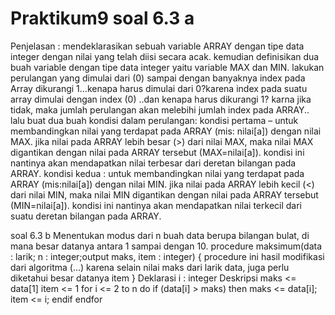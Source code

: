 # Praktikum9 soal 6.3 a
Penjelasan :
 mendeklarasikan sebuah variable ARRAY dengan tipe data integer dengan nilai yang telah diisi secara acak.
kemudian definisikan dua buah variable dengan tipe data integer yaitu variable MAX dan MIN.
lakukan perulangan yang dimulai dari (0) sampai dengan banyaknya index pada Array dikurangi 1…kenapa harus dimulai dari 0?karena index pada suatu array dimulai dengan index (0)  ..dan kenapa harus dikurangi 1? karna jika tidak, maka  jumlah perulangan akan melebihi jumlah index pada ARRAY.. 
lalu buat dua buah kondisi dalam perulangan: kondisi pertama – untuk membandingkan nilai yang terdapat pada ARRAY (mis: nilai[a]) dengan nilai MAX. jika nilai pada ARRAY lebih besar (>) dari nilai MAX, maka nilai MAX digantikan dengan nilai pada ARRAY tersebut (MAX=nilai[a]). kondisi ini nantinya akan mendapatkan nilai terbesar dari deretan bilangan pada ARRAY.  kondisi kedua : untuk membandingkan nilai yang terdapat pada ARRAY (mis:nilai[a]) dengan nilai MIN. jika nilai pada ARRAY lebih kecil (<) dari nilai MIN, maka nilai MIN digantikan dengan nilai pada ARRAY tersebut (MIN=nilai[a]). kondisi ini nantinya akan mendapatkan nilai terkecil dari suatu deretan bilangan pada ARRAY.

soal 6.3 b
Menentukan modus dari n buah data berupa bilangan bulat, di mana besar datanya antara 1
sampai dengan 10.
procedure maksimum(data : larik; n : integer;output maks, item : integer)
{ procedure ini hasil modifikasi dari algoritma (…) karena selain nilai maks dari larik data, juga
perlu diketahui besar datanya item }
Deklarasi
i : integer
Deskripsi
maks <= data[1]
item <= 1
for i <= 2 to n do
if (data[i] > maks) then
maks <= data[i];
item <= i;
endif
endfor
